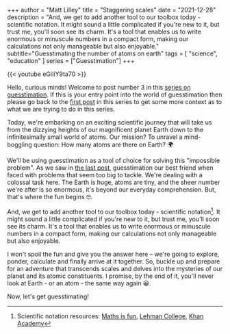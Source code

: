 +++
author = "Matt Lilley"
title = "Staggering scales"
date = "2021-12-28"
description = "And, we get to add another tool to our toolbox today - scientific notation. It might sound a little complicated if you're new to it, but trust me, you'll soon see its charm. It's a tool that enables us to write enormous or minuscule numbers in a compact form, making our calculations not only manageable but also enjoyable."
subtitle="Guesstimating the number of atoms on earth"
tags = [
    "science",
    "education"
]
series = ["Guesstimation"]
+++

{{< youtube eGiIiY9ta70 >}}


Hello, curious minds! Welcome to post number 3 in this [series on guesstimation](/series/guesstimation). If this is your entry point into the world of guesstimation then please go back to the [first post](/posts/what-is-guesstimation) in this series to get some more context as to what we are trying to do in this series.

Today, we're embarking on an exciting scientific journey that will take us from the dizzying heights of our magnificent planet Earth down to the infinitesimally small world of atoms. Our mission? To unravel a mind-boggling question: How many atoms are there on Earth? 🌍

We'll be using guesstimation as a tool of choice for solving this "impossible problem". As we saw in [the last post](/posts/guesstimating-the-earth), guesstimation our best friend when faced with problems that seem too big to tackle. We're dealing with a colossal task here. The Earth is huge, atoms are tiny, and the sheer number we're after is so enormous, it's beyond our everyday comprehension. But, that's where the fun begins 🤓.

And, we get to add another tool to our toolbox today - scientific notation[^1]. It might sound a little complicated if you're new to it, but trust me, you'll soon see its charm. It's a tool that enables us to write enormous or minuscule numbers in a compact form, making our calculations not only manageable but also enjoyable.

I won't spoil the fun and give you the answer here – we're going to explore, ponder, calculate and finally arrive at it together. So, buckle up and prepare for an adventure that transcends scales and delves into the mysteries of our planet and its atomic constituents. I promise, by the end of it, you'll never look at Earth - or an atom - the same way again 😀.

Now, let's get guesstimating!


[^1]: Scientific notation resources: [Maths is fun](https://www.mathsisfun.com/numbers/scientific-notation.html), [Lehman College](https://www.lehman.edu/faculty/anchordoqui/Scientific_Notation.pdf), [Khan Academy](https://www.khanacademy.org/math/cc-eighth-grade-math/cc-8th-numbers-operations/cc-8th-scientific-notation/a/scientific-notation-review)

